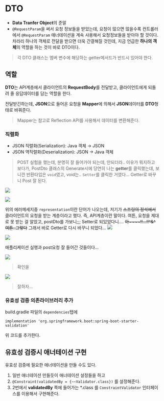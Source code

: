 # DTO

* **Data Tranfer Object**의 준말
* `@RequestParam`을 써서 요청 정보들을 받았는데, 요청이 많으면 많을수록 컨트롤러에서 `@RequestParam` 애너테이션을 계속 사용해서 요청정보들을 받아야 할 것이다. 차라리 하나의 객체로 전달을 받으면 더욱 간결해질 것인데, 지금 언급한 **하나의 객체**의 역할을 하는 것이 바로 DTO이다.

> 각 DTO 클래스는 멤버 변수에 해당하는 getter메서드가 반드시 있어야 한다.


## 역할
**DTO**는 API계층에서 클라이언트의 **RequestBody**를 전달받고, 클라이언트에게 되돌려 줄 응답데이터를 담는 역할을 한다.

전달받긴하는데, **JSON**으로 들어온 요청을 **Mapper**에 의해서 **JSON**데이터를 **DTO**형태로 바꿔준다.

> Mapper는 참고로 Reflection API를 사용해서 데이터를 변환해준다.


### 직렬화
* JSON 직렬화(Serialization): Java 객체 → JSON
* JSON 역직렬화(Deserialization): JSON → Java 객체


> POST 실험을 했는데, 분명히 잘 들어가야 되는데, 안되더라.. 이유가 뭐지하고 보다가, PostDto 클래스의 Generate시에 당연히 나는 **getter**를 클릭했는데, 보니깐 반환타입은 `void`였고, void는.. `Setter`를 클릭한 거였다... Getter로 바꾸니 Post 잘 된다.

![](https://velog.velcdn.com/images/tjdtn4484/post/a6acde36-463a-4f00-875b-df67255e8617/image.PNG)

![](https://velog.velcdn.com/images/tjdtn4484/post/14e896a5-c3ea-4356-a69d-1d98d09df3c0/image.png)


위의 에러메세지중 `representation`이란 단어가 나오는데, 저기가 ~~스프링의 정석에서~~ 클라이언트의 요청을 받는 계층이라고 했다. 즉, API계층이란 말이다. 
여튼, 요청을 제대로 못 받는 걸 알았고, postDto를 가보니;;; Setter로 되있었다니.... ~~아~~~~!!...!!^&^ 여튼..그렇다~~ 그래서 바로 Getter로 다시 바꾸니 되었다...
![](https://velog.velcdn.com/images/tjdtn4484/post/b700bf80-d63f-456f-8193-c4931a56687f/image.PNG)

![](https://velog.velcdn.com/images/tjdtn4484/post/09024692-5837-489a-a8dd-ea67439bf421/image.PNG)

애플리케이션 실행과 post요청 잘 들어간 것들이다...

![](https://velog.velcdn.com/images/tjdtn4484/post/b07ff2b0-376a-409b-b545-e06042c5becd/image.PNG)
> 확인을

![](https://velog.velcdn.com/images/tjdtn4484/post/0d33ce36-ffb4-4c6a-bf26-e6f75a5e6a98/image.png)
> 잘하자...

### 유효성 검증 의존라이브러리 추가

build.gradle 파일의 `dependencies`탭에

```
implementation 'org.springframework.boot:spring-boot-starter-validation'
```

위 코드를 추가한다.


## 유효성 검증시 애너테이션 구현
유효성 검증에 필요한 애너테이션을 만들 수도 있다.

1. 일반 애너테이션 만들듯이 애너테이션 설정들을 하고
2. `@Constraint(validatedBy = {~~Validator.class})` 를 설정해준다.
3. 2번에서 **validatedBy** 쪽에 들어가는 *.class 를 `ConstraintValidator` 인터페이스를 이용해서 구현해준다.
